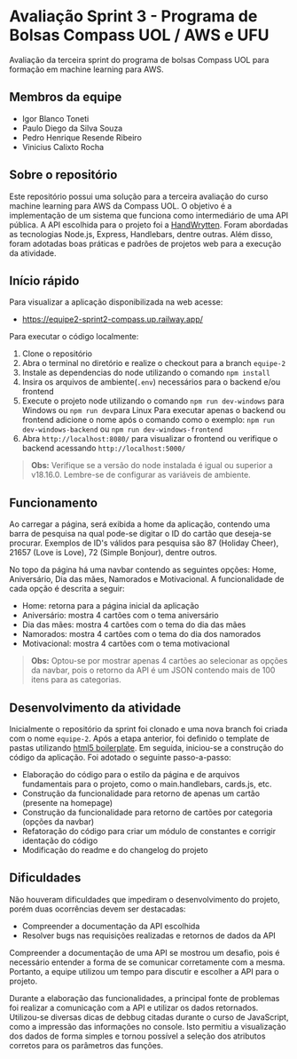 # **Avaliação Sprint 3 - Programa de Bolsas Compass UOL / AWS e UFU**

Avaliação da terceira sprint do programa de bolsas Compass UOL para formação em machine learning para AWS.

## **Membros da equipe**

- Igor Blanco Toneti
- Paulo Diego da Silva Souza
- Pedro Henrique Resende Ribeiro
- Vinicius Calixto Rocha

## **Sobre o repositório**

Este repositório possui uma solução para a terceira avaliação do curso machine learning para AWS da Compass UOL. O objetivo é a implementação de um sistema que funciona como intermediário de uma API pública. A API escolhida para o projeto foi a [HandWrytten](https://any-api.com/handwrytten_com/handwrytten_com/docs/API_Description). Foram abordadas as tecnologias Node.js, Express, Handlebars, dentre outras. Além disso, foram adotadas boas práticas e padrões de projetos web para a execução da atividade.

## **Início rápido**

Para visualizar a aplicação disponibilizada na web acesse:
* https://equipe2-sprint2-compass.up.railway.app/

Para executar o código localmente:

1. Clone o repositório
2. Abra o terminal no diretório e realize o checkout para a branch `equipe-2`
3. Instale as dependencias do node utilizando o comando `npm install`
4. Insira os arquivos de ambiente(`.env`) necessários para o backend e/ou frontend
5. Execute o projeto node utilizando o comando `npm run dev-windows` para Windows ou `npm run dev`para Linux
Para executar apenas o backend ou frontend adicione o nome após o comando como o exemplo: `npm run dev-windows-backend` ou `npm run dev-windows-frontend`
6. Abra `http://localhost:8080/` para visualizar o frontend ou verifique o backend acessando `http://localhost:5000/`

>**Obs:** Verifique se a versão do node instalada é igual ou superior a v18.16.0. Lembre-se de configurar as variáveis de ambiente.

## **Funcionamento**

Ao carregar a página, será exibida a home da aplicação, contendo uma barra de pesquisa na qual pode-se digitar o ID do cartão que deseja-se procurar. Exemplos de ID's válidos para pesquisa são 87 (Holiday Cheer), 21657 (Love is Love), 72 (Simple Bonjour), dentre outros.

No topo da página há uma navbar contendo as seguintes opções: Home, Aniversário, Dia das mães, Namorados e Motivacional. A funcionalidade de cada opção é descrita a seguir:

- Home: retorna para a página inicial da aplicação
- Aniversário: mostra 4 cartões com o tema aniversário
- Dia das mães: mostra 4 cartões com o tema do dia das mães
- Namorados: mostra 4 cartões com o tema do dia dos namorados
- Motivacional: mostra 4 cartões com o tema motivacional

>**Obs:** Optou-se por mostrar apenas 4 cartões ao selecionar as opções da navbar, pois o retorno da API é um JSON contendo mais de 100 itens para as categorias.

## **Desenvolvimento da atividade**

Inicialmente o repositório da sprint foi clonado e uma nova branch foi criada com o nome `equipe-2`. Após a etapa anterior, foi definido o template de pastas utilizando [html5 boilerplate](https://github.com/h5bp/html5-boilerplate/). Em seguida, iniciou-se a construção do código da aplicação. Foi adotado o seguinte passo-a-passo:

- Elaboração do código para o estilo da página e de arquivos fundamentais para o projeto, como o main.handlebars, cards.js, etc.
- Construção da funcionalidade para retorno de apenas um cartão (presente na homepage)
- Construção da funcionalidade para retorno de cartões por categoria (opções da navbar)
- Refatoração do código para criar um módulo de constantes e corrigir identação do código
- Modificação do readme e do changelog do projeto

## **Dificuldades**

Não houveram dificuldades que impediram o desenvolvimento do projeto, porém duas ocorrências devem ser destacadas:

- Compreender a documentação da API escolhida
- Resolver bugs nas requisições realizadas e retornos de dados da API

Compreender a documentação de uma API se mostrou um desafio, pois é necessário entender a forma de se comunicar corretamente com a mesma. Portanto, a equipe utilizou um tempo para discutir e escolher a API para o projeto.

Durante a elaboração das funcionalidades, a principal fonte de problemas foi realizar a comunicação com a API e utilizar os dados retornados. Utilizou-se diversas dicas de debbug citadas durante o curso de JavaScript, como a impressão das informações no console. Isto permitiu a visualização dos dados de forma simples e tornou possível a seleção dos atributos corretos para os parâmetros das funções.
